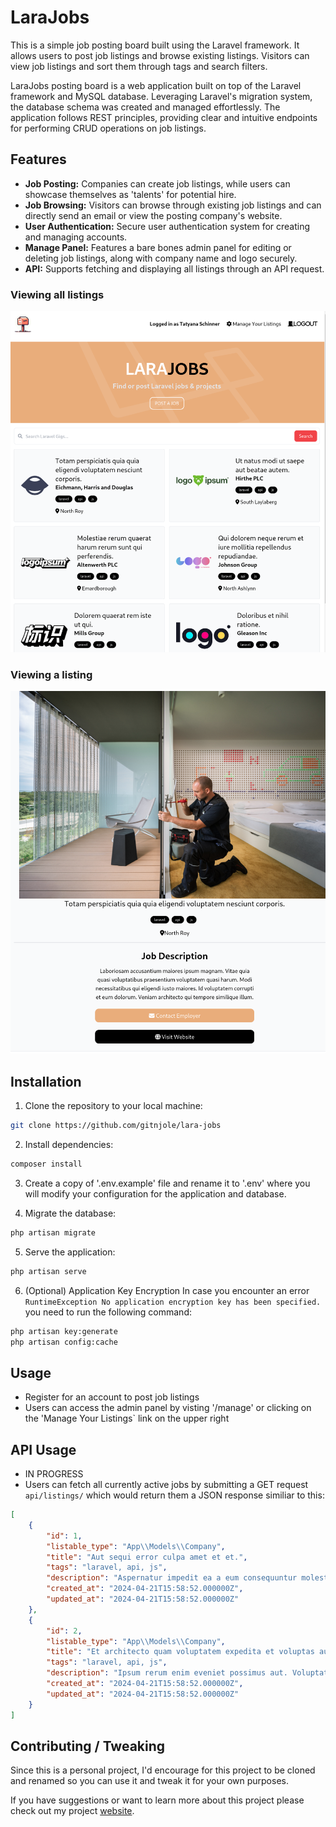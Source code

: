# LaraJobs

This is a simple job posting board built using the Laravel framework. It allows users to post job listings and browse existing listings. Visitors can view job listings and sort them through tags and search filters.

LaraJobs posting board is a web application built on top of the Laravel framework and MySQL database. Leveraging Laravel's migration system, the database schema was created and managed effortlessly. The application follows REST principles, providing clear and intuitive endpoints for performing CRUD operations on job listings.

## Features
- **Job Posting:** Companies can create job listings, while users can showcase themselves as 'talents' for potential hire.
- **Job Browsing:** Visitors can browse through existing job listings and can directly send an email or view the posting company's website.
- **User Authentication:** Secure user authentication system for creating and managing accounts.
- **Manage Panel:** Features a bare bones admin panel for editing or deleting job listings, along with company name and logo securely.
- **API:** Supports fetching and displaying all listings through an API request.

### Viewing all listings
![Alt text](public/images/layout.png)

### Viewing a listing
![Alt text](public/images/show.png)

## Installation

1. Clone the repository to your local machine:
```bash
git clone https://github.com/gitnjole/lara-jobs
```

2. Install dependencies:
```bash
composer install
```

3. Create a copy of '.env.example' file and rename it to '.env' where you will modify your configuration for the application and database.

4.  Migrate the database:
```bash
php artisan migrate
```

5. Serve the application:
```bash
php artisan serve
```

6. (Optional) Application Key Encryption
In case you encounter an error `RuntimeException No application encryption key has been specified.` you need to run the following command:
```bash
php artisan key:generate
php artisan config:cache
```

## Usage

- Register for an account to post job listings
- Users can access the admin panel by visting '/manage' or clicking on the 'Manage Your Listings` link on the upper right

## API Usage

- IN PROGRESS
- Users can fetch all currently active jobs by submitting a GET request `api/listings/` which would return them a JSON response similiar to this:
```json
[
    {
        "id": 1,
        "listable_type": "App\\Models\\Company",
        "title": "Aut sequi error culpa amet et et.",
        "tags": "laravel, api, js",
        "description": "Aspernatur impedit ea a eum consequuntur molestias. Reprehenderit pariatur est quibusdam optio itaque quos iste. Qui ex reprehenderit est voluptatum officia. Odio odio cupiditate quo sint et voluptatem quaerat. Sit deleniti ratione doloremque vero animi optio qui.",
        "created_at": "2024-04-21T15:58:52.000000Z",
        "updated_at": "2024-04-21T15:58:52.000000Z"
    },
    {
        "id": 2,
        "listable_type": "App\\Models\\Company",
        "title": "Et architecto quam voluptatem expedita et voluptas aut.",
        "tags": "laravel, api, js",
        "description": "Ipsum rerum enim eveniet possimus aut. Voluptatum qui nulla quia fugit velit qui hic eius. Inventore architecto ea mollitia laudantium veritatis quia. Autem et repellat fugiat debitis error et. Dolor totam quod nesciunt ut est dolor rem. Adipisci nisi provident expedita aut. Voluptatem molestias eligendi aliquid quo animi. Optio maxime sint optio et. Temporibus qui modi dignissimos in optio omnis vitae.",
        "created_at": "2024-04-21T15:58:52.000000Z",
        "updated_at": "2024-04-21T15:58:52.000000Z"
    }
]
```

## Contributing / Tweaking

Since this is a personal project, I'd encourage for this project to be cloned and renamed so you can use it and tweak it for your own purposes.

If you have suggestions or want to learn more about this project please check out my project [website](https://gitnjole.github.io/projects/lara-jobs/).